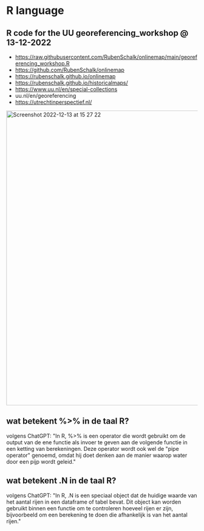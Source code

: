 # R language

## R code for the UU georeferencing_workshop @ 13-12-2022
* https://raw.githubusercontent.com/RubenSchalk/onlinemap/main/georeferencing_workshop.R
* https://github.com/RubenSchalk/onlinemap
* https://rubenschalk.github.io/onlinemap
* https://rubenschalk.github.io/historicalmaps/
* https://www.uu.nl/en/special-collections
* uu.nl/en/georeferencing
* https://utrechtinperspectief.nl/

<img width="777" alt="Screenshot 2022-12-13 at 15 27 22" src="https://user-images.githubusercontent.com/156066/207359929-cf1910df-0d89-41df-a754-afcab4589534.png">

## wat betekent %>% in de taal R?
volgens ChatGPT: "In R, %>% is een operator die wordt gebruikt om de output van de ene functie als invoer te geven aan de volgende functie in een ketting van berekeningen. Deze operator wordt ook wel de "pipe operator" genoemd, omdat hij doet denken aan de manier waarop water door een pijp wordt geleid."

## wat betekent .N in de taal R?
volgens ChatGPT: "In R, .N is een speciaal object dat de huidige waarde van het aantal rijen in een dataframe of tabel bevat. Dit object kan worden gebruikt binnen een functie om te controleren hoeveel rijen er zijn, bijvoorbeeld om een berekening te doen die afhankelijk is van het aantal rijen."
